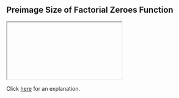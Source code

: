 ##  Preimage Size of Factorial Zeroes Function 

<iframe></iframe>

Click [here](Explanation.md) for an explanation.

